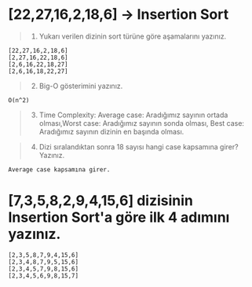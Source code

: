 # [22,27,16,2,18,6] -> Insertion Sort
>1. Yukarı verilen dizinin sort türüne göre aşamalarını yazınız.

    [22,27,16,2,18,6]  
    [2,27,16,22,18,6]  
    [2,6,16,22,18,27]  
    [2,6,16,18,22,27]  

>2. Big-O gösterimini yazınız.

    O(n^2)

>3. Time Complexity: Average case: Aradığımız sayının ortada olması,Worst case: Aradığımız sayının sonda olması, Best case: Aradığımız sayının dizinin en başında olması.


> 4. Dizi sıralandıktan sonra 18 sayısı hangi case kapsamına girer? Yazınız.

    Average case kapsamına girer.

# [7,3,5,8,2,9,4,15,6] dizisinin Insertion Sort'a göre ilk 4 adımını yazınız.

    [2,3,5,8,7,9,4,15,6]  
    [2,3,4,8,7,9,5,15,6]  
    [2,3,4,5,7,9,8,15,6]  
    [2,3,4,5,6,9,8,15,7]  
